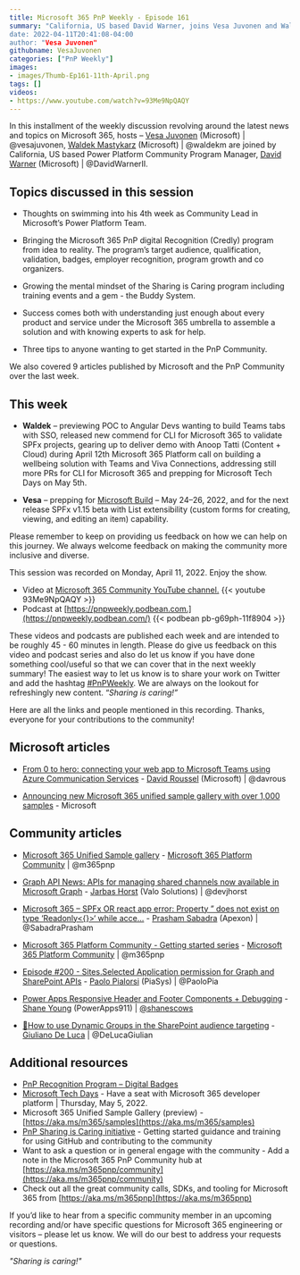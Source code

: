```yaml
---
title: Microsoft 365 PnP Weekly - Episode 161
summary: "California, US based David Warner, joins Vesa Juvonen and Waldek Mastykarz to discuss evolution of PnP - Sharing is Caring and Recognition programs.  Three tips for getting involved in this community.  Reviewed 9 articles from Microsoft and Community.”  
date: 2022-04-11T20:41:08-04:00
author: "Vesa Juvonen"
githubname: VesaJuvonen
categories: ["PnP Weekly"]
images:
- images/Thumb-Ep161-11th-April.png
tags: []
videos:
- https://www.youtube.com/watch?v=93Me9NpQAQY
---
```




In this installment of the weekly discussion revolving around the latest news
and topics on Microsoft 365, hosts – [Vesa Juvonen](http://twitter.com/vesajuvonen) (Microsoft) \| @vesajuvonen, [Waldek
Mastykarz](http://twitter.com/waldekm) (Microsoft) \| @waldekm are joined by
California, US based Power Platform Community Program Manager, [David
Warner](http://twitter.com/DavidWarnerII) (Microsoft) \| @DavidWarnerII.

## Topics discussed in this session

*   Thoughts on swimming into his 4th week as Community Lead in Microsoft’s
    Power Platform Team.

*   Bringing the Microsoft 365 PnP digital Recognition (Credly) program from
    idea to reality. The program’s target audience, qualification, validation,
    badges, employer recognition, program growth and co organizers.

*   Growing the mental mindset of the Sharing is Caring program including
    training events and a gem - the Buddy System.

*   Success comes both with understanding just enough about every product and
    service under the Microsoft 365 umbrella to assemble a solution and with
    knowing experts to ask for help.

*   Three tips to anyone wanting to get started in the PnP Community.



We also covered 9 articles published by Microsoft and the PnP Community over the last week. 

## This week

*   **Waldek** – previewing POC to Angular Devs wanting to build Teams tabs with
    SSO, released new commend for CLI for Microsoft 365 to validate SPFx
    projects, gearing up to deliver demo with Anoop Tatti (Content + Cloud)
    during April 12th Microsoft 365 Platform call on building a wellbeing
    solution with Teams and Viva Connections, addressing still more PRs for CLI
    for Microsoft 365 and prepping for Microsoft Tech Days on May 5th.
 
*   **Vesa** – prepping for [Microsoft Build](https://mybuild.microsoft.com/) – May 24–26, 2022, and for the next release SPFx v1.15 beta with List
    extensibility (custom forms for creating, viewing, and editing an item)
    capability.

Please remember to keep on providing us feedback on how we can help on this journey. We always welcome feedback on making the community more inclusive and diverse.

This session was recorded on Monday, April 11, 2022.   Enjoy the show.  

*   Video at [Microsoft 365 Community YouTube channel.](https://aka.ms/m365pnp-videos)
    {{< youtube 93Me9NpQAQY >}}
*   Podcast at [https://pnpweekly.podbean.com.](https://pnpweekly.podbean.com/) 
    {{< podbean pb-g69ph-11f8904 >}}

These videos and podcasts are published each week and are intended to be roughly 45 - 60 minutes in length.  Please do give us feedback on this video and podcast series and also do let us know if you have done something cool/useful so that we can cover that in the next weekly summary! The easiest way to let us know is to share your work on Twitter and add the hashtag [#PnPWeekly](https://twitter.com/search?q=%23pnpweekly). We are always on the lookout for refreshingly new content. “_Sharing is caring!”_ 

Here are all the links and people mentioned in this recording. Thanks, everyone for your contributions to the community!

## Microsoft articles

*   [From 0 to hero: connecting your web app to Microsoft Teams using Azure
    Communication
    Services](https://devblogs.microsoft.com/microsoft365dev/from-0-to-hero-connecting-your-web-app-to-microsoft-teams-using-azure-communication-services/)
    \- [David Roussel](https://twitter.com/davrous) (Microsoft) \| @davrous

*   [Announcing new Microsoft 365 unified sample gallery with over 1,000
    samples](https://devblogs.microsoft.com/microsoft365dev/announcing-new-microsoft-365-unified-sample-gallery-with-more-than-1000-samples/)
    \- Microsoft

## Community articles

*   [Microsoft 365 Unified Sample
    gallery](https://adoption.microsoft.com/sample-solution-gallery) -
    [Microsoft 365 Platform Community](https://twitter.com/m365pnp) \| @m365pnp

*   [Graph API News: APIs for managing shared channels now available in
    Microsoft
    Graph](https://www.devjhorst.com/2022/04/APIs%20for%20managing%20shared%20channels%20now%20available%20in%20Microsoft%20Graph.html)
    \- [Jarbas Horst](https://twitter.com/devjhorst) (Valo Solutions) \|
    @devjhorst

*   [Microsoft 365 – SPFx OR react app error: Property ” does not exist on type
    ‘Readonly\<{}\>‘ while
    acce...](https://knowledge-junction.com/2022/04/07/microsoft-365-spfx-or-react-app-error-property-does-not-exist-on-type-readonly-while-accessing-state-property-this-state-property/)
    \- [Prasham Sabadra](https://twitter.com/SabadraPrasham) (Apexon) \|
    @SabadraPrasham

*   [Microsoft 365 Platform Community - Getting started
    series](https://www.youtube.com/playlist?list=PLR9nK3mnD-OUj6Upth7xkyJ7COh3EfTi4)
    \- [Microsoft 365 Platform Community](https://twitter.com/m365pnp) \|
    @m365pnp

*   [Episode \#200 - Sites.Selected Application permission for Graph and
    SharePoint APIs](https://www.youtube.com/watch?v=mz4ye-AsUnY) - [Paolo
    Pialorsi](https://twitter.com/PaoloPia) (PiaSys) \| @PaoloPia

*   [Power Apps Responsive Header and Footer Components +
    Debugging](https://www.youtube.com/watch?v=ucjTGhlQW4M) - [Shane
    Young](https://twitter.com/ShanesCows) (PowerApps911) \|
    [@shanescows](https://techcommunity.microsoft.com/t5/user/viewprofilepage/user-id/788901)

*   [:busts_in_silhouette:How to use Dynamic Groups in the SharePoint audience
    targeting](https://www.youtube.com/watch?v=3jNisbt2-5s) - [Giuliano De
    Luca](https://twitter.com/DeLucaGiulian) \| @DeLucaGiulian


## Additional resources

*   [PnP Recognition Program – Digital
    Badges](https://pnp.github.io/recognitionprogram/)
*   [Microsoft Tech Days](https://aka.ms/techdays/m365) - Have a seat with
    Microsoft 365 developer platform \| Thursday, May 5, 2022.
*   Microsoft 365 Unified Sample Gallery (preview) - [https://aka.ms/m365/samples](https://aka.ms/m365/samples) 
*   [PnP Sharing is Caring initiative](https://aka.ms/sharing-is-caring) - Getting started guidance and training for using GitHub and contributing to the community
*   Want to ask a question or in general engage with the community - Add a note in the Microsoft 365 PnP Community hub at [https://aka.ms/m365pnp/community](https://aka.ms/m365pnp/community)
*   Check out all the great community calls, SDKs, and tooling for Microsoft 365 from [https://aka.ms/m365pnp](https://aka.ms/m365pnp)

If you’d like to hear from a specific community member in an upcoming recording and/or have specific questions for Microsoft 365 engineering or visitors – please let us know. We will do our best to address your requests or questions.

_"Sharing is caring!"_ 
